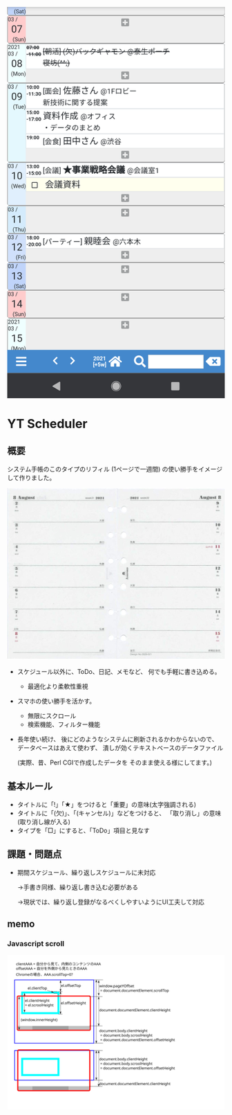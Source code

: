 ![](docs/sample1.png)

# YT Scheduler

## 概要

システム手帳のこのタイプのリフィル
(1ページで一週間)
の使い勝手をイメージして作りました。

![](docs/refill1.jpg)
  
* スケジュール以外に、ToDo、日記、メモなど、
  何でも手軽に書き込める。
  - 最適化より柔軟性重視

* スマホの使い勝手を活かす。
  - 無限にスクロール
  - 検索機能、フィルター機能

* 長年使い続け、
  後にどのようなシステムに刷新されるかわからないので、
  データベースはあえて使わず、
  潰しが効くテキストベースのデータファイル
  
  (実際、昔、Perl CGIで作成したデータを
  そのまま使える様にしてます。)

## 基本ルール

* タイトルに「!」「★」をつけると「重要」の意味(太字強調される)
* タイトルに「(欠)」、「(キャンセル)」などをつけると、
  「取り消し」の意味 (取り消し線が入る)
* タイプを「□」にすると、「ToDo」項目と見なす

## 課題・問題点

* 期間スケジュール、繰り返しスケジュールに未対応

  →手書き同様、繰り返し書き込む必要がある

  →現状では、繰り返し登録がなるべくしやすいようにUI工夫して対応

## memo

### Javascript scroll

![](docs/javascript-scroll.svg)
